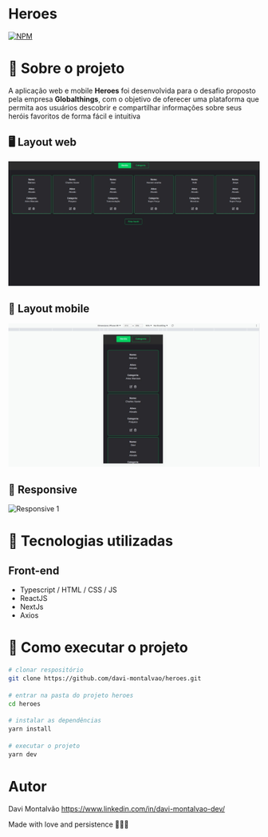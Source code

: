 # Heroes
[![NPM](https://img.shields.io/npm/l/react)](https://github.com/davi-montalvao/heroes/blob/master/LICENSE)

# 💭 Sobre o projeto
A aplicação web e mobile **Heroes** foi desenvolvida para o desafio proposto pela empresa **Globalthings**, com o objetivo de oferecer uma plataforma que permita aos usuários descobrir e compartilhar informações sobre seus heróis favoritos de forma fácil e intuitiva


## 🖥️ Layout web
![Web 1](https://github.com/davi-montalvao/super-heroes/blob/main/src/assets/web1.png)

## 📱 Layout mobile
![Mobile 1](https://github.com/davi-montalvao/super-heroes/blob/main/src/assets/mobile1.png)

## 📱 Responsive
![Responsive 1](https://github.com/davi-montalvao/super-heroes/blob/main/src/assets/responsive.gif)

# 🚀 Tecnologias utilizadas
## Front-end
- Typescript / HTML / CSS / JS
- ReactJS
- NextJs
- Axios

# 🎲 Como executar o projeto
```bash
# clonar respositório
git clone https://github.com/davi-montalvao/heroes.git

# entrar na pasta do projeto heroes
cd heroes

# instalar as dependências
yarn install

# executar o projeto
yarn dev
```

# Autor
Davi Montalvão
https://www.linkedin.com/in/davi-montalvao-dev/

Made with love and persistence 🤍💪🏽
